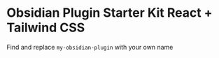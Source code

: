# Obsidian Plugin Starter Kit React + Tailwind CSS

Find and replace `my-obsidian-plugin` with your own name

